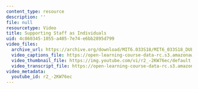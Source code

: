 ```yaml
---
content_type: resource
description: ''
file: null
resourcetype: Video
title: Supporting Staff as Individuals
uid: 4c860345-1055-a405-7e74-e6bb2895d799
video_files:
  archive_url: https://archive.org/download/MIT6.033S18/MIT6_033S18_DUET_Lecture_300k.mp4
  video_captions_file: https://open-learning-course-data-rc.s3.amazonaws.com/6-033-computer-system-engineering-spring-2018/883f9a8de31b5008aaf6bcee9446191e_r2_-2KW76ec.vtt
  video_thumbnail_file: https://img.youtube.com/vi/r2_-2KW76ec/default.jpg
  video_transcript_file: https://open-learning-course-data-rc.s3.amazonaws.com/6-033-computer-system-engineering-spring-2018/34962e3c6a8d0b7b210a685ec3c16ce2_r2_-2KW76ec.pdf
video_metadata:
  youtube_id: r2_-2KW76ec
---
```

